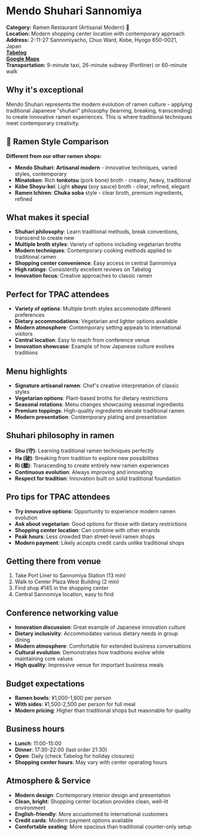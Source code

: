 # Mendo Shuhari Sannomiya

**Category:** Ramen Restaurant (Artisanal Modern) 🍜  
**Location:** Modern shopping center location with contemporary approach  
**Address:** 2-11-27 Sannomiyacho, Chuo Ward, Kobe, Hyogo 650-0021, Japan  
**[Tabelog](https://tabelog.com/hyogo/A2801/A280101/28065286/)**  
**[Google Maps](https://maps.app.goo.gl/PvHMeP3XJnQ3VdJN9)**  
**Transportation:** 9-minute taxi, 26-minute subway (Portliner) or 60-minute walk

## Why it's exceptional

Mendo Shuhari represents the modern evolution of ramen culture - applying traditional Japanese "shuhari" philosophy (learning, breaking, transcending) to create innovative ramen experiences. This is where traditional techniques meet contemporary creativity.

## **🥢 Ramen Style Comparison**
**Different from our other ramen shops:**
- **Mendo Shuhari**: **Artisanal modern** - innovative techniques, varied styles, contemporary  
- **Minatoken**: Rich **tonkotsu** (pork bone) broth - creamy, heavy, traditional  
- **Kōbe Shoyu-kei**: Light **shoyu** (soy sauce) broth - clear, refined, elegant  
- **Ramen Ichiren**: **Chuka soba** style - clear broth, premium ingredients, refined  

## What makes it special

- **Shuhari philosophy**: Learn traditional methods, break conventions, transcend to create new
- **Multiple broth styles**: Variety of options including vegetarian broths
- **Modern techniques**: Contemporary cooking methods applied to traditional ramen
- **Shopping center convenience**: Easy access in central Sannomiya
- **High ratings**: Consistently excellent reviews on Tabelog
- **Innovation focus**: Creative approaches to classic ramen

## Perfect for TPAC attendees

- **Variety of options**: Multiple broth styles accommodate different preferences
- **Dietary accommodations**: Vegetarian and lighter options available
- **Modern atmosphere**: Contemporary setting appeals to international visitors
- **Central location**: Easy to reach from conference venue
- **Innovation showcase**: Example of how Japanese culture evolves traditions

## Menu highlights

- **Signature artisanal ramen**: Chef's creative interpretation of classic styles
- **Vegetarian options**: Plant-based broths for dietary restrictions
- **Seasonal rotations**: Menu changes showcasing seasonal ingredients
- **Premium toppings**: High-quality ingredients elevate traditional ramen
- **Modern presentation**: Contemporary plating and presentation

## Shuhari philosophy in ramen

- **Shu (守)**: Learning traditional ramen techniques perfectly
- **Ha (破)**: Breaking from tradition to explore new possibilities  
- **Ri (離)**: Transcending to create entirely new ramen experiences
- **Continuous evolution**: Always improving and innovating
- **Respect for tradition**: Innovation built on solid traditional foundation

## Pro tips for TPAC attendees

- **Try innovative options**: Opportunity to experience modern ramen evolution
- **Ask about vegetarian**: Good options for those with dietary restrictions
- **Shopping center location**: Can combine with other errands
- **Peak hours**: Less crowded than street-level ramen shops
- **Modern payment**: Likely accepts credit cards unlike traditional shops

## Getting there from venue

1. Take Port Liner to Sannomiya Station (13 min)
2. Walk to Center Plaza West Building (2 min)
3. Find shop #145 in the shopping center
4. Central Sannomiya location, easy to find

## Conference networking value

- **Innovation discussion**: Great example of Japanese innovation culture
- **Dietary inclusivity**: Accommodates various dietary needs in group dining
- **Modern atmosphere**: Comfortable for extended business conversations
- **Cultural evolution**: Demonstrates how traditions evolve while maintaining core values
- **High quality**: Impressive venue for important business meals

## Budget expectations

- **Ramen bowls**: ¥1,000-1,800 per person
- **With sides**: ¥1,500-2,500 per person for full meal
- **Modern pricing**: Higher than traditional shops but reasonable for quality

## Business hours

- **Lunch**: 11:00-15:00
- **Dinner**: 17:30-22:00 (last order 21:30)
- **Open**: Daily (check Tabelog for holiday closures)
- **Shopping center hours**: May vary with center operating hours

## Atmosphere & Service

- **Modern design**: Contemporary interior design and presentation
- **Clean, bright**: Shopping center location provides clean, well-lit environment
- **English-friendly**: More accustomed to international customers
- **Credit cards**: Modern payment options available
- **Comfortable seating**: More spacious than traditional counter-only setup
